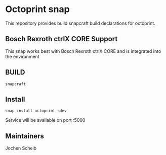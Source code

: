 # Octoprint snap

This repository provides build snapcraft build declarations for octoprint.

## Bosch Rexroth ctrlX CORE Support

This snap works best with Bosch Rexroth ctrlX CORE and is integrated into the environment

## BUILD

```
snapcraft
```

## Install

```
snap install octoprint-sdev
```

Service will be available on port :5000

## Maintainers

Jochen Scheib
